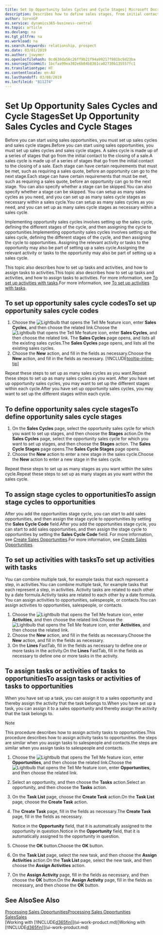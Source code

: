 ```yaml
---
title: Set Up Opportunity Sales Cycles and Cycle Stages| Microsoft Docs
description: Describes how to define sales stages, from initial contact to closing, to create a sales cycle and assign it to opportunities in Business Central.
author: SorenGP
ms.service: dynamics365-business-central
ms.topic: article
ms.devlang: na
ms.tgt_pltfrm: na
ms.workload: na
ms.search.keywords: relationship, prospect
ms.date: 03/01/2019
ms.author: jswymer
ms.openlocfilehash: 0cd630da56c26ff9b21f94a99217f801bc9d23ba
ms.sourcegitcommit: 1bcfaa99ea302e6b84b8361ca02730b135557fc1
ms.translationtype: HT
ms.contentlocale: en-AU
ms.lasthandoff: 03/08/2019
ms.locfileid: "811274"
---
```

# <a name="set-up-opportunity-sales-cycles-and-cycle-stages"></a><span data-ttu-id="eea79-103">Set Up Opportunity Sales Cycles and Cycle Stages</span><span class="sxs-lookup"><span data-stu-id="eea79-103">Set Up Opportunity Sales Cycles and Cycle Stages</span></span>
<span data-ttu-id="eea79-104">Before you can start using sales opportunities, you must set up sales cycles and sales cycle stages.</span><span class="sxs-lookup"><span data-stu-id="eea79-104">Before you can start using sales opportunities, you must set up sales cycles and sales cycle stages.</span></span> <span data-ttu-id="eea79-105">A sales cycle is made up of a series of stages that go from the initial contact to the closing of a sale.</span><span class="sxs-lookup"><span data-stu-id="eea79-105">A sales cycle is made up of a series of stages that go from the initial contact to the closing of a sale.</span></span> <span data-ttu-id="eea79-106">Each stage can have certain requirements that must be met, such as requiring a sales quote, before an opportunity can go to the next stage.</span><span class="sxs-lookup"><span data-stu-id="eea79-106">Each stage can have certain requirements that must be met, such as requiring a sales quote, before an opportunity can go to the next stage.</span></span> <span data-ttu-id="eea79-107">You can also specify whether a stage can be skipped.</span><span class="sxs-lookup"><span data-stu-id="eea79-107">You can also specify whether a stage can be skipped.</span></span> <span data-ttu-id="eea79-108">You can setup as many sales cycles as you need, and you can set up as many sales cycle stages as necessary within a sales cycle.</span><span class="sxs-lookup"><span data-stu-id="eea79-108">You can setup as many sales cycles as you need, and you can set up as many sales cycle stages as necessary within a sales cycle.</span></span>

<span data-ttu-id="eea79-109">Implementing opportunity sales cycles involves setting up the sales cycle, defining the different stages of the cycle, and then assigning the cycle to opportunities.</span><span class="sxs-lookup"><span data-stu-id="eea79-109">Implementing opportunity sales cycles involves setting up the sales cycle, defining the different stages of the cycle, and then assigning the cycle to opportunities.</span></span> <span data-ttu-id="eea79-110">Assigning the relevant activity or tasks to the opportunity may also be part of setting up a sales cycle.</span><span class="sxs-lookup"><span data-stu-id="eea79-110">Assigning the relevant activity or tasks to the opportunity may also be part of setting up a sales cycle.</span></span>

<span data-ttu-id="eea79-111">This topic also describes how to set up tasks and activities, and how to assign tasks to activities.</span><span class="sxs-lookup"><span data-stu-id="eea79-111">This topic also describes how to set up tasks and activities, and how to assign tasks to activities.</span></span> <span data-ttu-id="eea79-112">For more information, see [To set up activities with tasks](marketing-how-setup-opportunity-sales-cycles-stages.md#to-set-up-activities-with-tasks).</span><span class="sxs-lookup"><span data-stu-id="eea79-112">For more information, see [To set up activities with tasks](marketing-how-setup-opportunity-sales-cycles-stages.md#to-set-up-activities-with-tasks).</span></span>

## <a name="to-set-up-opportunity-sales-cycle-codes"></a><span data-ttu-id="eea79-113">To set up opportunity sales cycle codes</span><span class="sxs-lookup"><span data-stu-id="eea79-113">To set up opportunity sales cycle codes</span></span>
1. <span data-ttu-id="eea79-114">Choose the ![Lightbulb that opens the Tell Me feature](media/ui-search/search_small.png "Tell me what you want to do") icon, enter **Sales Cycles**, and then choose the related link.</span><span class="sxs-lookup"><span data-stu-id="eea79-114">Choose the ![Lightbulb that opens the Tell Me feature](media/ui-search/search_small.png "Tell me what you want to do") icon, enter **Sales Cycles**, and then choose the related link.</span></span> <span data-ttu-id="eea79-115">The **Sales Cycles** page opens, and lists all the existing sales cycles.</span><span class="sxs-lookup"><span data-stu-id="eea79-115">The **Sales Cycles** page opens, and lists all the existing sales cycles.</span></span>
2. <span data-ttu-id="eea79-116">Choose the **New** action, and fill in the fields as necessary.</span><span class="sxs-lookup"><span data-stu-id="eea79-116">Choose the **New** action, and fill in the fields as necessary.</span></span> [!INCLUDE[tooltip-inline-tip](includes/tooltip-inline-tip_md.md)]

<span data-ttu-id="eea79-117">Repeat these steps to set up as many sales cycles as you want.</span><span class="sxs-lookup"><span data-stu-id="eea79-117">Repeat these steps to set up as many sales cycles as you want.</span></span> <span data-ttu-id="eea79-118">After you have set up opportunity sales cycles, you may want to set up the different stages within each cycle.</span><span class="sxs-lookup"><span data-stu-id="eea79-118">After you have set up opportunity sales cycles, you may want to set up the different stages within each cycle.</span></span>

## <a name="to-define-opportunity-sales-cycle-stages"></a><span data-ttu-id="eea79-119">To define opportunity sales cycle stages</span><span class="sxs-lookup"><span data-stu-id="eea79-119">To define opportunity sales cycle stages</span></span>
1. <span data-ttu-id="eea79-120">On the **Sales Cycles** page, select the opportunity sales cycle for which you want to set up stages, and then choose the **Stages** action.</span><span class="sxs-lookup"><span data-stu-id="eea79-120">On the **Sales Cycles** page, select the opportunity sales cycle for which you want to set up stages, and then choose the **Stages** action.</span></span> <span data-ttu-id="eea79-121">The **Sales Cycle Stages** page opens.</span><span class="sxs-lookup"><span data-stu-id="eea79-121">The **Sales Cycle Stages** page opens.</span></span>
2. <span data-ttu-id="eea79-122">Choose the **New** action to enter a new stage in the sales cycle.</span><span class="sxs-lookup"><span data-stu-id="eea79-122">Choose the **New** action to enter a new stage in the sales cycle.</span></span>

<span data-ttu-id="eea79-123">Repeat these steps to set up as many stages as you want within the sales cycle.</span><span class="sxs-lookup"><span data-stu-id="eea79-123">Repeat these steps to set up as many stages as you want within the sales cycle.</span></span>

## <a name="to-assign-stage-cycles-to-opportunities"></a><span data-ttu-id="eea79-124">To assign stage cycles to opportunities</span><span class="sxs-lookup"><span data-stu-id="eea79-124">To assign stage cycles to opportunities</span></span>
<span data-ttu-id="eea79-125">After you add the opportunities stage cycle, you can start to add sales opportunities, and then assign the stage cycle to opportunities by setting the **Sales Cycle Code** field.</span><span class="sxs-lookup"><span data-stu-id="eea79-125">After you add the opportunities stage cycle, you can start to add sales opportunities, and then assign the stage cycle to opportunities by setting the **Sales Cycle Code** field.</span></span> <span data-ttu-id="eea79-126">For more information, see [Create Sales Opportunities](marketing-how-create-opportunities.md).</span><span class="sxs-lookup"><span data-stu-id="eea79-126">For more information, see [Create Sales Opportunities](marketing-how-create-opportunities.md).</span></span>

## <a name="to-set-up-activities-with-tasks"></a><span data-ttu-id="eea79-127">To set up activities with tasks</span><span class="sxs-lookup"><span data-stu-id="eea79-127">To set up activities with tasks</span></span>
<span data-ttu-id="eea79-128">You can combine multiple task, for example tasks that each represent a step, in activities.</span><span class="sxs-lookup"><span data-stu-id="eea79-128">You can combine multiple task, for example tasks that each represent a step, in activities.</span></span> <span data-ttu-id="eea79-129">Activity tasks are related to each other by a date formula.</span><span class="sxs-lookup"><span data-stu-id="eea79-129">Activity tasks are related to each other by a date formula.</span></span> <span data-ttu-id="eea79-130">You can assign activities to opportunities, salespeople, or contacts.</span><span class="sxs-lookup"><span data-stu-id="eea79-130">You can assign activities to opportunities, salespeople, or contacts.</span></span>

1. <span data-ttu-id="eea79-131">Choose the ![Lightbulb that opens the Tell Me feature](media/ui-search/search_small.png "Tell me what you want to do") icon, enter **Activities**, and then choose the related link.</span><span class="sxs-lookup"><span data-stu-id="eea79-131">Choose the ![Lightbulb that opens the Tell Me feature](media/ui-search/search_small.png "Tell me what you want to do") icon, enter **Activities**, and then choose the related link.</span></span>
2. <span data-ttu-id="eea79-132">Choose the **New** action, and fill in the fields as necessary.</span><span class="sxs-lookup"><span data-stu-id="eea79-132">Choose the **New** action, and fill in the fields as necessary.</span></span>
3. <span data-ttu-id="eea79-133">On the **Lines** FastTab, fill in the fields as necessary to define one or more tasks in the activity.</span><span class="sxs-lookup"><span data-stu-id="eea79-133">On the **Lines** FastTab, fill in the fields as necessary to define one or more tasks in the activity.</span></span>

## <a name="to-assign-tasks-or-activities-of-tasks-to-opportunities"></a><span data-ttu-id="eea79-134">To assign tasks or activities of tasks to opportunities</span><span class="sxs-lookup"><span data-stu-id="eea79-134">To assign tasks or activities of tasks to opportunities</span></span>
<span data-ttu-id="eea79-135">When you have set up a task, you can assign it to a sales opportunity and thereby assign the activity that the task belongs to.</span><span class="sxs-lookup"><span data-stu-id="eea79-135">When you have set up a task, you can assign it to a sales opportunity and thereby assign the activity that the task belongs to.</span></span>

> [!NOTE]  
>   <span data-ttu-id="eea79-136">This procedure describes how to assign activity tasks to opportunities.</span><span class="sxs-lookup"><span data-stu-id="eea79-136">This procedure describes how to assign activity tasks to opportunities.</span></span> <span data-ttu-id="eea79-137">the steps are similar when you assign tasks to salespeople and contacts.</span><span class="sxs-lookup"><span data-stu-id="eea79-137">the steps are similar when you assign tasks to salespeople and contacts.</span></span>

1. <span data-ttu-id="eea79-138">Choose the ![Lightbulb that opens the Tell Me feature](media/ui-search/search_small.png "Tell me what you want to do") icon, enter **Opportunities**, and then choose the related link.</span><span class="sxs-lookup"><span data-stu-id="eea79-138">Choose the ![Lightbulb that opens the Tell Me feature](media/ui-search/search_small.png "Tell me what you want to do") icon, enter **Opportunities**, and then choose the related link.</span></span>
2. <span data-ttu-id="eea79-139">Select an opportunity, and then choose the **Tasks** action.</span><span class="sxs-lookup"><span data-stu-id="eea79-139">Select an opportunity, and then choose the **Tasks** action.</span></span>
3. <span data-ttu-id="eea79-140">On the **Task List** page, choose the **Create Task** action.</span><span class="sxs-lookup"><span data-stu-id="eea79-140">On the **Task List** page, choose the **Create Task** action.</span></span>
4.  <span data-ttu-id="eea79-141">The **Create Task** page, fill in the fields as necessary.</span><span class="sxs-lookup"><span data-stu-id="eea79-141">The **Create Task** page, fill in the fields as necessary.</span></span>

    <span data-ttu-id="eea79-142">Notice in the **Opportunity** field, that it is automatically assigned to the opportunity in question.</span><span class="sxs-lookup"><span data-stu-id="eea79-142">Notice in the **Opportunity** field, that it is automatically assigned to the opportunity in question.</span></span>
5. <span data-ttu-id="eea79-143">Choose the **OK** button.</span><span class="sxs-lookup"><span data-stu-id="eea79-143">Choose the **OK** button.</span></span>
6. <span data-ttu-id="eea79-144">On the **Task List** page, select the new task, and then choose the **Assign Activities** action.</span><span class="sxs-lookup"><span data-stu-id="eea79-144">On the **Task List** page, select the new task, and then choose the **Assign Activities** action.</span></span>
7. <span data-ttu-id="eea79-145">On the **Assign Activity** page, fill in the fields as necessary, and then choose the **OK** button.</span><span class="sxs-lookup"><span data-stu-id="eea79-145">On the **Assign Activity** page, fill in the fields as necessary, and then choose the **OK** button.</span></span>

## <a name="see-also"></a><span data-ttu-id="eea79-146">See Also</span><span class="sxs-lookup"><span data-stu-id="eea79-146">See Also</span></span>
[<span data-ttu-id="eea79-147">Processing Sales Opportunities</span><span class="sxs-lookup"><span data-stu-id="eea79-147">Processing Sales Opportunities</span></span>](marketing-processing-sales-opportunities.md)  
[<span data-ttu-id="eea79-148">Sales</span><span class="sxs-lookup"><span data-stu-id="eea79-148">Sales</span></span>](sales-manage-sales.md)  
<span data-ttu-id="eea79-149">[Working with [!INCLUDE[d365fin](includes/d365fin_md.md)]](ui-work-product.md)</span><span class="sxs-lookup"><span data-stu-id="eea79-149">[Working with [!INCLUDE[d365fin](includes/d365fin_md.md)]](ui-work-product.md)</span></span>
